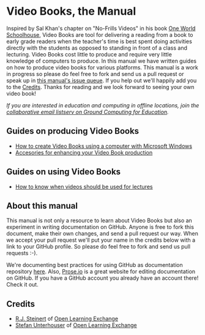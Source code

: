 # Video Books, the Manual

Inspired by Sal Khan's chapter on "No-Frills Videos" in his book [One World Schoolhouse](http://books.google.com.gh/books?id=xz-gkDYm4UUC&dq=one+world+schoolhouse&hl=en&sa=X&ei=rStfUeWECanG7AalqYEw&redir_esc=y), Video Books are tool for delivering a reading from a book to early grade readers when the teacher's time is best spent doing activities directly with the students as opposed to standing in front of a class and lecturing.  Video Books cost little to produce and require very little knowledge of computers to produce. In this manual we have written guides on how to produce video books for various platforms. This manual is a work in progress so please do feel free to fork and send us a pull request or speak up in [this manual's issue queue](https://github.com/open-learning-exchange/Video-Book-Manual/issues). If you help out we'll happily add you to the [Credits](https://github.com/open-learning-exchange/Video-Book-Manual#credits). Thanks for reading and we look forward to seeing your own video book!  

*If you are interested in education and computing in offline locations, join the [collaborative email listserv on Ground Computing for Education](https://groups.google.com/forum/?fromgroups#!forum/groundcomputing).*


## Guides on producing Video Books
- [How to create Video Books using a computer with Microsoft Windows](how-to-create-video-books-using-a-computer-with-microsoft-windows)
- [Accesories for enhancing your Video Book production](accesories-for-enhancing-your-video-book-production)


## Guides on using Video Books
- [How to know when videos should be used for lectures](knowing-when-to-use-videos-for-lectures)


## About this manual
This manual is not only a resource to learn about Video Books but also an experiment in writing documentation on GitHub.  Anyone is free to fork this document, make their own changes, and send a pull request our way.  When we accept your pull request we'll put your name in the credits below with a link to your GitHub profile.  So please do feel free to fork and send us pull requests :-).  

We're documenting best practices for using GitHub as documentation repository [here](https://github.com/open-learning-exchange/github-for-writers--best-practices).  Also, [Prose.io](http://prose.io) is a great website for editing documentation on GitHub.  If you have a GitHub account you already have an account there! Check it out. 


## Credits

- [R.J. Steinert](https://github.com/rjsteinert) of [Open Learning Exchange](https://github.com/open-learning-exchange)
- [Stefan Unterhouser](https://github.com/treehouse-su) of [Open Learning Exchange](https://github.com/open-learning-exchange)

